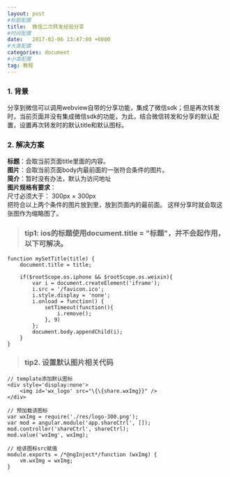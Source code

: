 ```yaml
---
layout: post
#标题配置
title:  微信二次转发经验分享
#时间配置
date:   2017-02-06 13:47:00 +0800
#大类配置
categories: document
#小类配置
tag: 教程
---
```


### 1. 背景	
分享到微信可以调用webview自带的分享功能，集成了微信sdk；但是再次转发时，当前页面并没有集成微信sdk的功能，为此，结合微信转发和分享的默认配置，设置再次转发时的默认title和默认图标。

### 2. 解决方案

**标题**：会取当前页面title里面的内容。    
**图片**：会取当前页面body内最前面的一张符合条件的图片。   
**简介**：暂时没有办法，默认为访问地址   
**图片规格有要求**：    
尺寸必须大于： 300px × 300px  
把符合以上两个条件的图片放到<img>里，放到页面<body>内的最前面。
这样分享时就会取这张图作为缩略图了。    

> ### tip1: ios的标题使用document.title = "标题"，并不会起作用，以下可解决。 

	function mySetTitle(title) {
	    document.title = title;  
	
	    if($rootScope.os.iphone && $rootScope.os.weixin){
	        var i = document.createElement('iframe');
	        i.src = '/favicon.ico';
	        i.style.display = 'none';
	        i.onload = function() {
	            setTimeout(function(){
	                i.remove();
	            }, 9)
	        };
	        document.body.appendChild(i);
	    }
	}

> ### tip2. 设置默认图片相关代码

	// template添加默认图标	
	<div style='display:none'>
		<img id='wx_logo' src="\{\{share.wxImg}}" />
	</div>

	// 预加载该图标
	var wxImg = require('./res/logo-300.png');
	var mod = angular.module('app.shareCtrl', []);
	mod.controller('shareCtrl', shareCtrl);
	mod.value('wxImg', wxImg);
	
	// 给该图标src赋值
	module.exports = /*@ngInject*/function (wxImg) {
		vm.wxImg = wxImg;
	}
